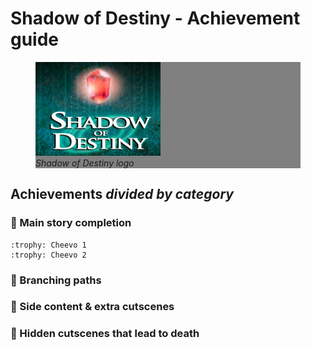 Shadow of Destiny - Achievement guide
=====================================

<div width=200>
    <figure width=200 style="background-color: grey">
        <img src="../../../Assets/Images/Logo_ShadowOfDestiny.jpg" 
        alt="Shadow of Destiny (PSP) Logo]" width=200 height=150>
        <figcaption><i>Shadow of Destiny logo</i></figcaption>
    </figure>
</div>


Achievements *divided by category*
----------------------------------
### :gem: Main story completion
    :trophy: Cheevo 1
    :trophy: Cheevo 2
### :gem: Branching paths
### :gem: Side content & extra cutscenes
### :gem: Hidden cutscenes that lead to death




    
